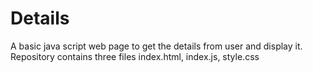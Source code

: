 # Details

A basic java script web page to get the details from user and display it.
Repository contains three files index.html, index.js, style.css
